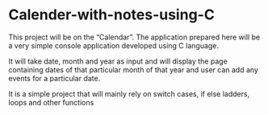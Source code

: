 # Calender-with-notes-using-C

This project will be on the “Calendar”. The application prepared here will be a very simple console application developed using C language. 

It will take date, month and year as input and will display the page containing dates of that particular month of that year and user can add any events for a particular date. 

It is a simple project that will mainly rely on switch cases, if else ladders, loops and other functions
